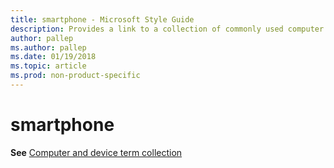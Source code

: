 ```yaml
---
title: smartphone - Microsoft Style Guide
description: Provides a link to a collection of commonly used computer and device terms including 'smartphone'.
author: pallep
ms.author: pallep
ms.date: 01/19/2018
ms.topic: article
ms.prod: non-product-specific
---
```


# smartphone

**See** [Computer and device term collection](~/a-z-word-list-term-collections/term-collections/computer-device-terms.md)
